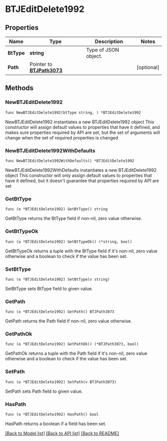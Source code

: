 # BTJEditDelete1992

## Properties

Name | Type | Description | Notes
------------ | ------------- | ------------- | -------------
**BtType** | **string** | Type of JSON object. | 
**Path** | Pointer to [**BTJPath3073**](BTJPath3073.md) |  | [optional] 

## Methods

### NewBTJEditDelete1992

`func NewBTJEditDelete1992(btType string, ) *BTJEditDelete1992`

NewBTJEditDelete1992 instantiates a new BTJEditDelete1992 object
This constructor will assign default values to properties that have it defined,
and makes sure properties required by API are set, but the set of arguments
will change when the set of required properties is changed

### NewBTJEditDelete1992WithDefaults

`func NewBTJEditDelete1992WithDefaults() *BTJEditDelete1992`

NewBTJEditDelete1992WithDefaults instantiates a new BTJEditDelete1992 object
This constructor will only assign default values to properties that have it defined,
but it doesn't guarantee that properties required by API are set

### GetBtType

`func (o *BTJEditDelete1992) GetBtType() string`

GetBtType returns the BtType field if non-nil, zero value otherwise.

### GetBtTypeOk

`func (o *BTJEditDelete1992) GetBtTypeOk() (*string, bool)`

GetBtTypeOk returns a tuple with the BtType field if it's non-nil, zero value otherwise
and a boolean to check if the value has been set.

### SetBtType

`func (o *BTJEditDelete1992) SetBtType(v string)`

SetBtType sets BtType field to given value.


### GetPath

`func (o *BTJEditDelete1992) GetPath() BTJPath3073`

GetPath returns the Path field if non-nil, zero value otherwise.

### GetPathOk

`func (o *BTJEditDelete1992) GetPathOk() (*BTJPath3073, bool)`

GetPathOk returns a tuple with the Path field if it's non-nil, zero value otherwise
and a boolean to check if the value has been set.

### SetPath

`func (o *BTJEditDelete1992) SetPath(v BTJPath3073)`

SetPath sets Path field to given value.

### HasPath

`func (o *BTJEditDelete1992) HasPath() bool`

HasPath returns a boolean if a field has been set.


[[Back to Model list]](../README.md#documentation-for-models) [[Back to API list]](../README.md#documentation-for-api-endpoints) [[Back to README]](../README.md)


